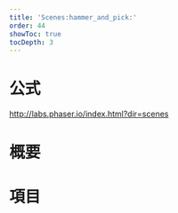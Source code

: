 ```yaml
---
title: 'Scenes:hammer_and_pick:'
order: 44
showToc: true
tocDepth: 3
---
```


# 公式

http://labs.phaser.io/index.html?dir=scenes

# 概要

# 項目